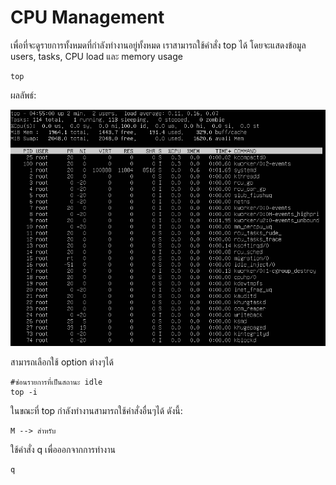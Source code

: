 # CPU Management


เพื่อที่จะดูรายการทั้งหมดที่กำลังทำงานอยู่ทั้งหมด เราสามารถใช้คำสั่ง top ได้ โดยจะแสดงข้อมูล users, tasks, CPU load และ memory usage
```
top
```

ผลลัพธ์:

![alt text](https://github.com/63070078/Resources-Management-3/blob/main/img/top.png?raw=true)

สามารถเลือกใช้ option ต่างๆได้
```
#ซ่อนรายการที่เป็นสถานะ idle
top -i
```

ในขณะที่ top กำลังทำงานสามารถใช้คำสั่งอื่นๆได้ ดังนี้:
```
M --> สำหรับ
```
ใช้คำสั่ง q เพื่อออกจากการทำงาน
```
q
```
